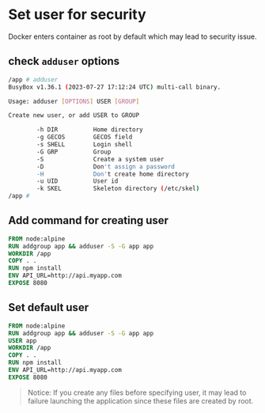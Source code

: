 # Set user for security

Docker enters container as root by default which may lead to security issue.

## check `adduser` options

```bash
/app # adduser
BusyBox v1.36.1 (2023-07-27 17:12:24 UTC) multi-call binary.

Usage: adduser [OPTIONS] USER [GROUP]

Create new user, or add USER to GROUP

        -h DIR          Home directory
        -g GECOS        GECOS field
        -s SHELL        Login shell
        -G GRP          Group
        -S              Create a system user
        -D              Don't assign a password
        -H              Don't create home directory
        -u UID          User id
        -k SKEL         Skeleton directory (/etc/skel)
/app #
```

## Add command for creating user

```dockerfile
FROM node:alpine
RUN addgroup app && adduser -S -G app app
WORKDIR /app
COPY . .
RUN npm install
ENV API_URL=http://api.myapp.com
EXPOSE 8080
```

## Set default user

```dockerfile
FROM node:alpine
RUN addgroup app && adduser -S -G app app
USER app
WORKDIR /app
COPY . .
RUN npm install
ENV API_URL=http://api.myapp.com
EXPOSE 8080
```

> Notice: If you create any files before specifying user, it may lead to failure launching the application since these files are created by root.
